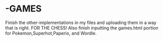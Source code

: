 # -GAMES
Finish the other-implementations in my files and uploading them in a way that is right. FOR THE CHESS!
Also finish inputting the games.html portion for Pokemon,Superhot,Paperio, and Wordle.
